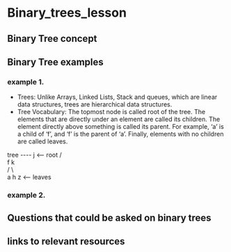 # Binary_trees_lesson

## Binary Tree concept

## Binary Tree examples

### example 1.
- Trees: Unlike Arrays, Linked Lists, Stack and queues, which are linear data structures, trees are hierarchical data structures.
- Tree Vocabulary: The topmost node is called root of the tree. The elements that are directly under an element are called its children. The element directly above something is called its parent. For example, ‘a’ is a child of ‘f’, and ‘f’ is the parent of ‘a’. Finally, elements with no children are called leaves.


 tree
      ----
       j    <-- root
     /   \
    f      k  
  /   \      \
 a     h      z    <-- leaves

### example 2.

## Questions that could be asked on binary trees

## links to relevant resources



